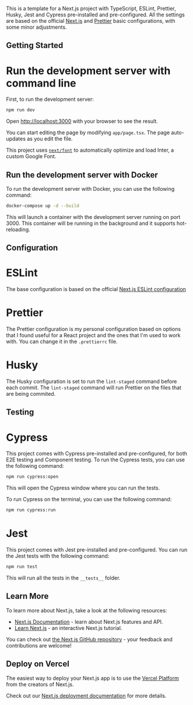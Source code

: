 This is a template for a Next.js project with TypeScript, ESLint, Prettier, Husky, Jest and Cypress pre-installed and pre-configured. All the settings are based on the official [Next.js](https://nextjs.org/) and [Prettier](https://prettier.io/) basic configurations, with some minor adjustments.

## Getting Started

# Run the development server with command line

First, to run the development server:

```bash
npm run dev
```

Open [http://localhost:3000](http://localhost:3000) with your browser to see the result.

You can start editing the page by modifying `app/page.tsx`. The page auto-updates as you edit the file.

This project uses [`next/font`](https://nextjs.org/docs/basic-features/font-optimization) to automatically optimize and load Inter, a custom Google Font.

## Run the development server with Docker

To run the development server with Docker, you can use the following command:

```bash
docker-compose up -d --build
```

This will launch a container with the development server running on port 3000. This container will be running in the background and it supports hot-reloading.

## Configuration

# ESLint

The base configuration is based on the official [Next.js ESLint configuration]()

# Prettier

The Prettier configuration is my personal configuration based on options that I found useful for a React project and the ones that I'm used to work with. You can change it in the `.prettierrc` file.

# Husky

The Husky configuration is set to run the `lint-staged` command before each commit. The `lint-staged` command will run Prettier on the files that are being commited.

## Testing

# Cypress

This project comes with Cypress pre-installed and pre-configured, for both E2E testing and Component testing.
To run the Cypress tests, you can use the following command:

```bash
npm run cypress:open
```

This will open the Cypress window where you can run the tests.

To run Cypress on the terminal, you can use the following command:

```bash
npm run cypress:run
```

# Jest

This project comes with Jest pre-installed and pre-configured. You can run the Jest tests with the following command:

```bash
npm run test
```

This will run all the tests in the `__tests__` folder.

## Learn More

To learn more about Next.js, take a look at the following resources:

-   [Next.js Documentation](https://nextjs.org/docs) - learn about Next.js features and API.
-   [Learn Next.js](https://nextjs.org/learn) - an interactive Next.js tutorial.

You can check out [the Next.js GitHub repository](https://github.com/vercel/next.js/) - your feedback and contributions are welcome!

## Deploy on Vercel

The easiest way to deploy your Next.js app is to use the [Vercel Platform](https://vercel.com/new?utm_medium=default-template&filter=next.js&utm_source=create-next-app&utm_campaign=create-next-app-readme) from the creators of Next.js.

Check out our [Next.js deployment documentation](https://nextjs.org/docs/deployment) for more details.
